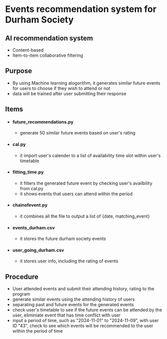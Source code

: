 # Events recommendation system for Durham Society 

## AI recommendation system 
- Content-based 
- Item-to-item collaborative filtering
  
## Purpose 
- By using Machine learning alogorithm, it generates similar future events for users to choose if they wish to attend or not
- data will be trained after user submitting their response

## Items
- #### future_recommendations.py
  - generate 50 similar future events based on user's rating
- #### cal.py
  - it import user's calender to a list of availability time slot within user's timetable
- #### fitting_time.py
  - it filters the generated future event by checking user's availbility from cal.py
  - it shows events that users can attend within the period
- #### chainofevent.py
  - it combines all the file to output a list of {date, matching_event}
- #### events_durham.csv
  - it stores the future durham society events
- #### user_going_durham.csv
  - it stores user info, including the rating of events
## Procedure
- User attended events and submit their attending history, rating to the program
- generate similar events using the attending history of users
- separating past and future events for the generated events
- check user's timetable to see if the future events can be attended by the user, eliminiate event that has time conflict with user
- input a period of time, such as "2024-11-01" to "2024-11-09", with user ID "43", check to see which events will be recommended to the user within the period of time

